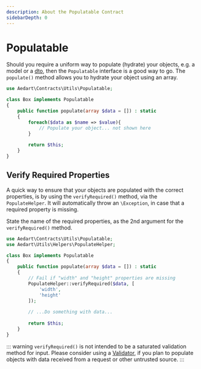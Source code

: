 ```yaml
---
description: About the Populatable Contract
sidebarDepth: 0
---
```


# Populatable

Should you require a uniform way to populate (hydrate) your objects, e.g. a model or a [dto](https://en.wikipedia.org/wiki/Data_transfer_object), then the `Populatable` interface is a good way to go.
The `populate()` method allows you to hydrate your object using an array. 

```php
use Aedart\Contracts\Utils\Populatable;

class Box implements Populatable
{
    public function populate(array $data = []) : static
    {
        foreach($data as $name => $value){
            // Populate your object... not shown here
        }
        
        return $this;
    }
}
```

## Verify Required Properties

A quick way to ensure that your objects are populated with the correct properties, is by using the `verifyRequired()` method, via the `PopulateHelper`.
It will automatically throw an `\Exception`, in case that a required property is missing.

State the name of the required properties, as the 2nd argument for the `verifyRequired()` method.

```php
use Aedart\Contracts\Utils\Populatable;
use Aedart\Utils\Helpers\PopulateHelper;

class Box implements Populatable
{
    public function populate(array $data = []) : static
    {
        // Fail if "width" and "height" properties are missing
        PopulateHelper::verifyRequired($data, [
            'width',
            'height'
        ]);
        
        // ...Do something with data...
        
        return $this;
    }
}
```

::: warning
`verifyRequired()` is not intended to be a saturated validation method for input.
Please consider using a [Validator](https://laravel.com/docs/12.x/validation#validating-arrays), if you plan to populate objects with data received from a request or other untrusted source.
:::
